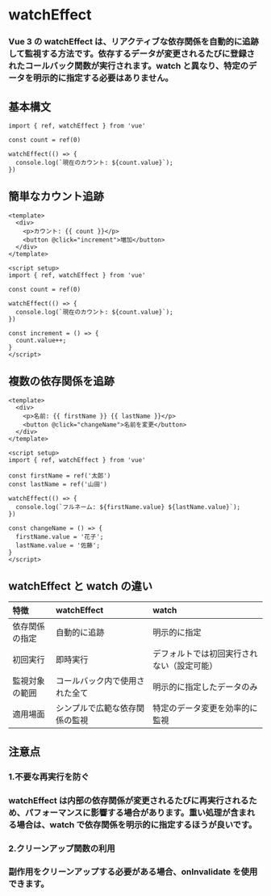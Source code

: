 # watchEffect
### Vue 3 の watchEffect は、リアクティブな依存関係を自動的に追跡して監視する方法です。依存するデータが変更されるたびに登録されたコールバック関数が実行されます。watch と異なり、特定のデータを明示的に指定する必要はありません。

## 基本構文
```
import { ref, watchEffect } from 'vue'

const count = ref(0)

watchEffect(() => {
  console.log(`現在のカウント: ${count.value}`);
})
```
## 簡単なカウント追跡
```
<template>
  <div>
    <p>カウント: {{ count }}</p>
    <button @click="increment">増加</button>
  </div>
</template>

<script setup>
import { ref, watchEffect } from 'vue'

const count = ref(0)

watchEffect(() => {
  console.log(`現在のカウント: ${count.value}`);
})

const increment = () => {
  count.value++;
}
</script>
```
##  複数の依存関係を追跡
```
<template>
  <div>
    <p>名前: {{ firstName }} {{ lastName }}</p>
    <button @click="changeName">名前を変更</button>
  </div>
</template>

<script setup>
import { ref, watchEffect } from 'vue'

const firstName = ref('太郎')
const lastName = ref('山田')

watchEffect(() => {
  console.log(`フルネーム: ${firstName.value} ${lastName.value}`);
})

const changeName = () => {
  firstName.value = '花子';
  lastName.value = '佐藤';
}
</script>
```
## watchEffect と watch の違い

|特徴 | watchEffect | watch |
|:--- | :--- | :--- |
|依存関係の指定 | 自動的に追跡 | 明示的に指定|
|初回実行 | 即時実行 | デフォルトでは初回実行されない（設定可能）|
|監視対象の範囲 | コールバック内で使用された全て | 明示的に指定したデータのみ|
|適用場面| シンプルで広範な依存関係の監視 | 特定のデータ変更を効率的に監視|
## 注意点
### 1.不要な再実行を防ぐ
### watchEffect は内部の依存関係が変更されるたびに再実行されるため、パフォーマンスに影響する場合があります。重い処理が含まれる場合は、watch で依存関係を明示的に指定するほうが良いです。
### 2.クリーンアップ関数の利用
### 副作用をクリーンアップする必要がある場合、onInvalidate を使用できます。

